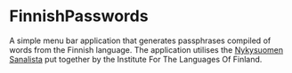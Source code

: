 # FinnishPasswords
A simple menu bar application that generates passphrases compiled of words from the Finnish language. The application utilises the [Nykysuomen Sanalista](https://kaino.kotus.fi/sanat/nykysuomi/) put together by the Institute For The Languages Of Finland. 


